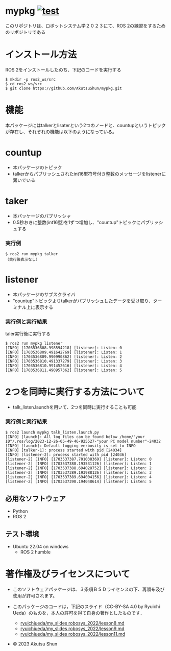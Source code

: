 # mypkg  [![test](https://github.com/AkutsuShun/mypkg/actions/workflows/test.yml/badge.svg)](https://github.com/AkutsuShun/mypkg/actions/workflows/test.yml)

このリポジトリは、ロボットシステム学２０２３にて、ROS 2の練習をするためのリポジトリである

# インストール方法
ROS 2をインストールしたのち、下記のコードを実行する
```
$ mkdir -p ros2_ws/src
$ cd ros2_ws/src
$ git clone https://github.com/AkutsuShun/mypkg.git
```

# 機能
本パッケージにはtalkerとlisaterという2つのノードと、countupというトピックが存在し、それぞれの機能は以下のようになっている。

# countup
* 本パッケージのトピック
* talkerからパブリッシュされたint16型符号付き整数のメッセージをlistenerに繋いでいる

# taker
  * 本パッケージのパブリッシャ
  * 0.5秒おきに整数(int16型)を1ずつ増加し、"countup"トピックにパブリッシュする

### 実行例

```
$ ros2 run mypkg talker
（実行後表示なし）
```

# listener
  * 本パッケージのサブスクライバ
  * "countup"トピックよりtalkerがパブリッシュしたデータを受け取り、ターミナル上に表示する

### 実行例と実行結果
taler実行後に実行する

```
$ ros2 run mypkg listener
[INFO] [1703536808.998594218] [listener]: Listen: 0
[INFO] [1703536809.491642769] [listener]: Listen: 1
[INFO] [1703536809.990990862] [listener]: Listen: 2
[INFO] [1703536810.491337279] [listener]: Listen: 3
[INFO] [1703536810.991452616] [listener]: Listen: 4
[INFO] [1703536811.490957362] [listener]: Listen: 5
```

# 2つを同時に実行する方法について
* talk_listen.launchを用いて、2つを同時に実行することも可能

### 実行例と実行結果

```
$ ros2 launch mypkg talk_listen.launch.py
[INFO] [launch]: All log files can be found below /home/"your ID"/.ros/log/2023-12-26-05-49-46-925527-"your PC model number"-24032
[INFO] [launch]: Default logging verbosity is set to INFO
[INFO] [talker-1]: process started with pid [24034]
[INFO] [listener-2]: process started with pid [24036]
[listener-2] [INFO] [1703537387.701038369] [listener]: Listen: 0
[listener-2] [INFO] [1703537388.193531126] [listener]: Listen: 1
[listener-2] [INFO] [1703537388.694028752] [listener]: Listen: 2
[listener-2] [INFO] [1703537389.193988126] [listener]: Listen: 3
[listener-2] [INFO] [1703537389.694004156] [listener]: Listen: 4
[listener-2] [INFO] [1703537390.194048614] [listener]: Listen: 5
```

## 必用なソフトウェア
* Python
* ROS 2

## テスト環境
* Ubuntu 22.04 on windows
  * ROS 2 humble

# 著作権及びライセンスについて
* このソフトウェアパッケージは、３条項ＢＳＤライセンスの下、再頒布及び使用が許可されます。
* このパッケージのコードは，下記のスライド（CC-BY-SA 4.0 by Ryuichi Ueda）のものを，本人の許可を得て自身の著作としたものです．
  * [ryuichiueda/my_slides robosys_2022/lesson8.md](https://ryuichiueda.github.io/my_slides/robosys_2022/lesson8.html#/)
  * [ryuichiueda/my_slides robosys_2022/lesson9.md](https://ryuichiueda.github.io/my_slides/robosys_2022/lesson9.html#/)
  * [ryuichiueda/my_slides robosys_2022/lesson11.md](https://ryuichiueda.github.io/my_slides/robosys_2022/lesson11.html#/)

* © 2023 Akutsu Shun


